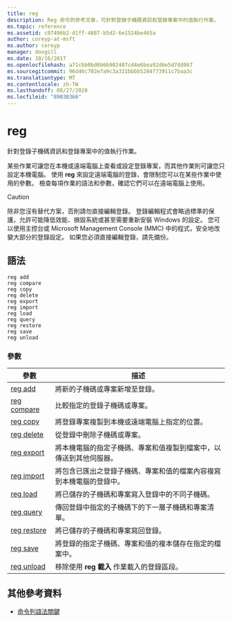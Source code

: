 ```yaml
---
title: reg
description: Reg 命令的參考文章，可針對登錄子機碼資訊和登錄專案中的值執行作業。
ms.topic: reference
ms.assetid: c97496b2-d1ff-4887-b5d2-6e1524be465a
author: coreyp-at-msft
ms.author: coreyp
manager: dongill
ms.date: 10/16/2017
ms.openlocfilehash: a71cbb0bd6b6b902407cd4e6bea92d6e5d7dd967
ms.sourcegitcommit: 96d46c702e7a9c3a321bbbb5284f73911c7baa3c
ms.translationtype: MT
ms.contentlocale: zh-TW
ms.lasthandoff: 08/27/2020
ms.locfileid: "89038366"
---
```

# <a name="reg"></a>reg

針對登錄子機碼資訊和登錄專案中的值執行作業。

某些作業可讓您在本機或遠端電腦上查看或設定登錄專案，而其他作業則可讓您只設定本機電腦。 使用 **reg** 來設定遠端電腦的登錄，會限制您可以在某些作業中使用的參數。 檢查每項作業的語法和參數，確認它們可以在遠端電腦上使用。

> [!CAUTION]
> 除非您沒有替代方案，否則請勿直接編輯登錄。 登錄編輯程式會略過標準的保護，允許可能降低效能、損毀系統或甚至需要重新安裝 Windows 的設定。 您可以使用主控台或 Microsoft Management Console (MMC) 中的程式，安全地改變大部分的登錄設定。 如果您必須直接編輯登錄，請先備份。

## <a name="syntax"></a>語法

```
reg add
reg compare
reg copy
reg delete
reg export
reg import
reg load
reg query
reg restore
reg save
reg unload
```

### <a name="parameters"></a>參數

| 參數 | 描述 |
|--|--|
| [reg add](reg-add.md) | 將新的子機碼或專案新增至登錄。 |
| [reg compare](reg-compare.md) | 比較指定的登錄子機碼或專案。 |
| [reg copy](reg-copy.md) | 將登錄專案複製到本機或遠端電腦上指定的位置。 |
| [reg delete](reg-delete.md) | 從登錄中刪除子機碼或專案。 |
| [reg export](reg-export.md) | 將本機電腦的指定子機碼、專案和值複製到檔案中，以傳送到其他伺服器。 |
| [reg import](reg-import.md) | 將包含已匯出之登錄子機碼、專案和值的檔案內容複寫到本機電腦的登錄中。 |
| [reg load](reg-load.md) | 將已儲存的子機碼和專案寫入登錄中的不同子機碼。 |
| [reg query](reg-query.md) | 傳回登錄中指定的子機碼下的下一層子機碼和專案清單。 |
| [reg restore](reg-restore.md) | 將已儲存的子機碼和專案寫回登錄。 |
| [reg save](reg-save.md) | 將登錄的指定子機碼、專案和值的複本儲存在指定的檔案中。 |
| [reg unload](reg-unload.md) | 移除使用 **reg 載入** 作業載入的登錄區段。 |

## <a name="additional-references"></a>其他參考資料

- [命令列語法關鍵](command-line-syntax-key.md)
